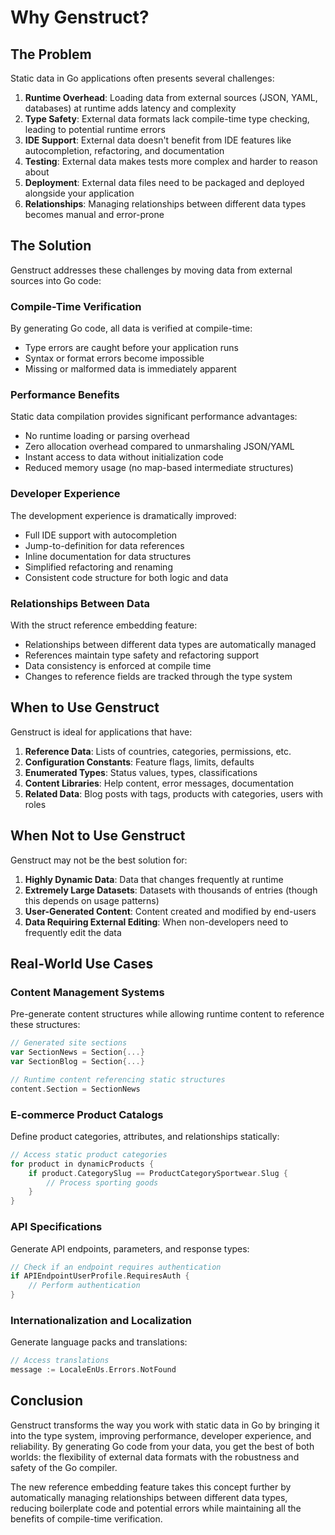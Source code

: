 # Why Genstruct?

## The Problem

Static data in Go applications often presents several challenges:

1. **Runtime Overhead**: Loading data from external sources (JSON, YAML, databases) at runtime adds latency and complexity
2. **Type Safety**: External data formats lack compile-time type checking, leading to potential runtime errors
3. **IDE Support**: External data doesn't benefit from IDE features like autocompletion, refactoring, and documentation
4. **Testing**: External data makes tests more complex and harder to reason about
5. **Deployment**: External data files need to be packaged and deployed alongside your application
6. **Relationships**: Managing relationships between different data types becomes manual and error-prone

## The Solution

Genstruct addresses these challenges by moving data from external sources into Go code:

### Compile-Time Verification

By generating Go code, all data is verified at compile-time:

- Type errors are caught before your application runs
- Syntax or format errors become impossible
- Missing or malformed data is immediately apparent

### Performance Benefits

Static data compilation provides significant performance advantages:

- No runtime loading or parsing overhead
- Zero allocation overhead compared to unmarshaling JSON/YAML
- Instant access to data without initialization code
- Reduced memory usage (no map-based intermediate structures)

### Developer Experience

The development experience is dramatically improved:

- Full IDE support with autocompletion
- Jump-to-definition for data references
- Inline documentation for data structures
- Simplified refactoring and renaming
- Consistent code structure for both logic and data

### Relationships Between Data

With the struct reference embedding feature:

- Relationships between different data types are automatically managed
- References maintain type safety and refactoring support
- Data consistency is enforced at compile time
- Changes to reference fields are tracked through the type system

## When to Use Genstruct

Genstruct is ideal for applications that have:

1. **Reference Data**: Lists of countries, categories, permissions, etc.
2. **Configuration Constants**: Feature flags, limits, defaults
3. **Enumerated Types**: Status values, types, classifications
4. **Content Libraries**: Help content, error messages, documentation
5. **Related Data**: Blog posts with tags, products with categories, users with roles

## When Not to Use Genstruct

Genstruct may not be the best solution for:

1. **Highly Dynamic Data**: Data that changes frequently at runtime
2. **Extremely Large Datasets**: Datasets with thousands of entries (though this depends on usage patterns)
3. **User-Generated Content**: Content created and modified by end-users
4. **Data Requiring External Editing**: When non-developers need to frequently edit the data

## Real-World Use Cases

### Content Management Systems

Pre-generate content structures while allowing runtime content to reference these structures:

```go
// Generated site sections
var SectionNews = Section{...}
var SectionBlog = Section{...}

// Runtime content referencing static structures
content.Section = SectionNews
```

### E-commerce Product Catalogs

Define product categories, attributes, and relationships statically:

```go
// Access static product categories
for product in dynamicProducts {
    if product.CategorySlug == ProductCategorySportwear.Slug {
        // Process sporting goods
    }
}
```

### API Specifications

Generate API endpoints, parameters, and response types:

```go
// Check if an endpoint requires authentication
if APIEndpointUserProfile.RequiresAuth {
    // Perform authentication
}
```

### Internationalization and Localization

Generate language packs and translations:

```go
// Access translations
message := LocaleEnUs.Errors.NotFound
```

## Conclusion

Genstruct transforms the way you work with static data in Go by bringing it into the type system, improving performance, developer experience, and reliability. By generating Go code from your data, you get the best of both worlds: the flexibility of external data formats with the robustness and safety of the Go compiler.

The new reference embedding feature takes this concept further by automatically managing relationships between different data types, reducing boilerplate code and potential errors while maintaining all the benefits of compile-time verification.
